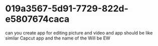 # 019a3567-5d91-7729-822d-e5807674caca
can you create app for editing picture and video and app should be like similar Capcut app and the name of the Will be EW
